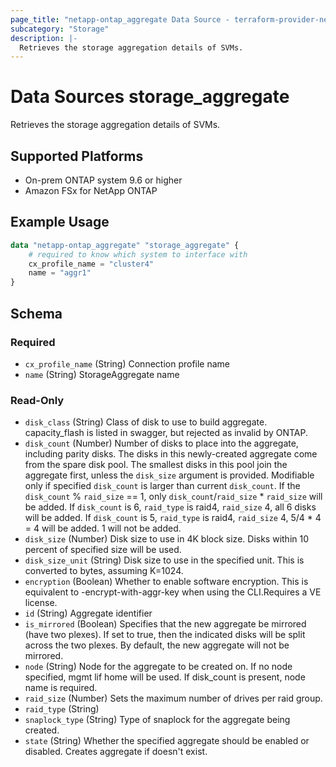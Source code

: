 ```yaml
---
page_title: "netapp-ontap_aggregate Data Source - terraform-provider-netapp-ontap"
subcategory: "Storage"
description: |-
  Retrieves the storage aggregation details of SVMs.
---
```


# Data Sources storage_aggregate

Retrieves the storage aggregation details of SVMs.

## Supported Platforms

* On-prem ONTAP system 9.6 or higher
* Amazon FSx for NetApp ONTAP

## Example Usage

```terraform
data "netapp-ontap_aggregate" "storage_aggregate" {
    # required to know which system to interface with
    cx_profile_name = "cluster4"
    name = "aggr1"
}
```

<!-- schema generated by tfplugindocs -->
## Schema

### Required

- `cx_profile_name` (String) Connection profile name
- `name` (String) StorageAggregate name

### Read-Only

- `disk_class` (String) Class of disk to use to build aggregate. capacity_flash is listed in swagger, but rejected as invalid by ONTAP.
- `disk_count` (Number) Number of disks to place into the aggregate, including parity disks. The disks in this newly-created aggregate come from the spare disk pool. The smallest disks in this pool join the aggregate first, unless the `disk_size` argument is provided. Modifiable only if specified `disk_count` is larger than current `disk_count`. If the `disk_count` % `raid_size` == 1, only `disk_count`/`raid_size` * `raid_size` will be added. If `disk_count` is 6, `raid_type` is raid4, `raid_size` 4, all 6 disks will be added. If `disk_count` is 5, `raid_type` is raid4, `raid_size` 4, 5/4 * 4 = 4 will be added. 1 will not be added.
- `disk_size` (Number) Disk size to use in 4K block size.  Disks within 10 percent of specified size will be used.
- `disk_size_unit` (String) Disk size to use in the specified unit. This is converted to bytes, assuming K=1024.
- `encryption` (Boolean) Whether to enable software encryption. This is equivalent to -encrypt-with-aggr-key when using the CLI.Requires a VE license.
- `id` (String) Aggregate identifier
- `is_mirrored` (Boolean) Specifies that the new aggregate be mirrored (have two plexes). If set to true, then the indicated disks will be split across the two plexes. By default, the new aggregate will not be mirrored.
- `node` (String) Node for the aggregate to be created on. If no node specified, mgmt lif home will be used. If disk_count is present, node name is required.
- `raid_size` (Number) Sets the maximum number of drives per raid group.
- `raid_type` (String)
- `snaplock_type` (String) Type of snaplock for the aggregate being created.
- `state` (String) Whether the specified aggregate should be enabled or disabled. Creates aggregate if doesn't exist.

